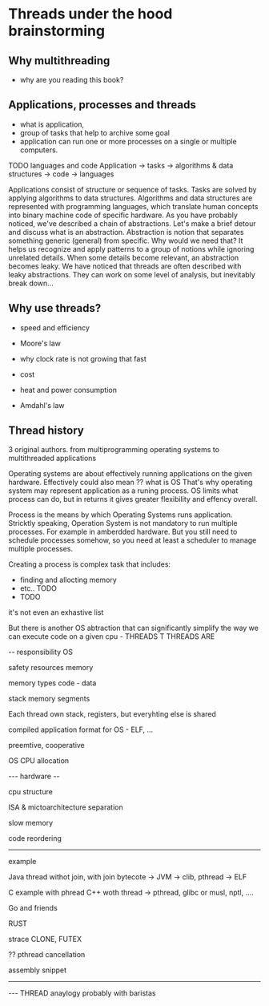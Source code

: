 # Threads under the hood brainstorming

## Why multithreading

- why are you reading this book?

## Applications, processes and threads

- what is application, 
- group of tasks that help to archive some goal
- application can run one or more processes on a single or multiple computers. 

TODO languages and code
Application -> tasks -> algorithms & data structures -> code -> languages

Applications consist of structure or sequence of tasks. Tasks are solved by applying algorithms to data structures.
Algorithms and data structures are represented with programming languages, which translate human concepts into binary machine code of specific hardware.
As you have probably noticed, we've described a chain of abstractions. Let's make a brief detour and discuss what is an abstraction.
Abstraction is notion that separates something generic (general) from specific. Why would we need that?
It helps us recognize and apply patterns to a group of notions while ignoring unrelated details. When some details become relevant, an abstraction becomes leaky.
We have noticed that threads are often described with leaky abstractions. They can work on some level of analysis, but inevitably break down...

## Why use threads?
- speed and efficiency
- Moore's law
- why clock rate is not growing that fast
- cost
- heat and power consumption

- Amdahl's law

## Thread history
3 original authors. 
from multiprogramming operating systems to multithreaded applications



Operating systems are about effectively running applications on the given hardware.
Effectively could also mean
?? what is OS
That's why operating system may represent application as a runing process. 
OS limits what process can do, but in returns it gives greater flexibility and effency overall.

Process is the means by which Operating Systems runs application.
Stricktly speaking, Operation System is not mandatory to run multiple processes. For example in amberdded hardware.
But you still need to schedule processes somehow, so you need at least a scheduler to manage multiple processes.

Creating a process is complex task that includes:

- finding and allocting memory
- etc.. TODO
- TODO

it's not even an exhastive list

But there is another OS abtraction that can significantly simplify the way we can execute code on a given cpu - 
THREADS
T
THREADS ARE


-- responsibility OS

safety
resources 
memory

memory types
code - data

stack
memory segments

Each thread own stack, registers, but everyhting else is shared

compiled application format for OS - ELF, ...

preemtive, cooperative

OS CPU allocation 


--- hardware --

cpu structure

ISA & mictoarchitecture separation

slow memory


code reordering

------

example

Java thread withot join, with join
bytecote -> JVM -> clib, pthread -> ELF 

C example with phread
C++ woth thread -> pthread, glibc or musl, nptl, ....

Go and friends

RUST

strace CLONE, FUTEX

?? pthread cancellation 

assembly snippet

----


--- THREAD anaylogy probably with baristas





